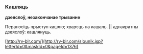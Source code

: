 ### Кашляць
**дзеяслоў, незакончанае трыванне**

Пераносіць прыступ кашлю; хварэць на кашаль. || аднакратны дзеяслоў: кашлянуць.

<a rel="author">[http://rv-blr.com/](http://rv-blr.com/slounik.jsp?letterId=0&maskId=0&pageId=1376)</a>
